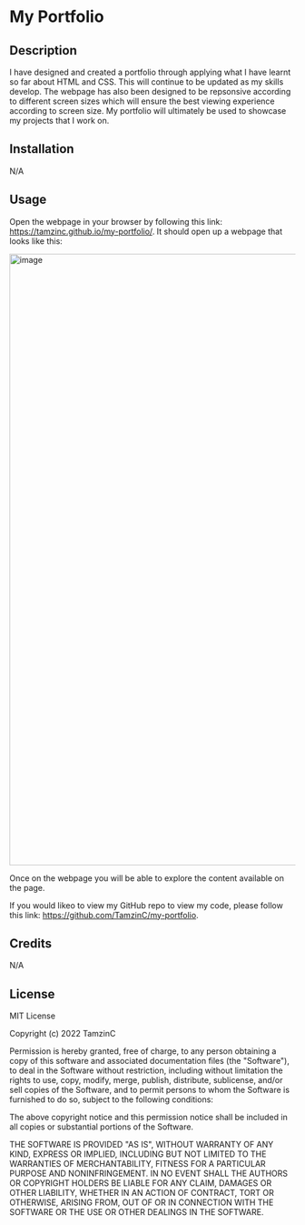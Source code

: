 # My Portfolio


## Description

I have designed and created a portfolio through applying what I have learnt so far about HTML and CSS. This will continue to be updated as my skills develop. The webpage has also been designed to be repsonsive according to different screen sizes which will ensure the best viewing experience according to screen size. My portfolio will ultimately be used to showcase my projects that I work on. 



## Installation

N/A



## Usage

Open the webpage in your browser by following this link: https://tamzinc.github.io/my-portfolio/. It should open up a webpage that looks like this:


<img width="1075" alt="image" src="https://user-images.githubusercontent.com/115940593/199120829-2ad9309c-1212-4366-bb0c-2ed652635add.png">


Once on the webpage you will be able to explore the content available on the page.

If you would likeo to view my GitHub repo to view my code, please follow this link: https://github.com/TamzinC/my-portfolio.

## Credits

N/A



## License

MIT License

Copyright (c) 2022 TamzinC

Permission is hereby granted, free of charge, to any person obtaining a copy
of this software and associated documentation files (the "Software"), to deal
in the Software without restriction, including without limitation the rights
to use, copy, modify, merge, publish, distribute, sublicense, and/or sell
copies of the Software, and to permit persons to whom the Software is
furnished to do so, subject to the following conditions:

The above copyright notice and this permission notice shall be included in all
copies or substantial portions of the Software.

THE SOFTWARE IS PROVIDED "AS IS", WITHOUT WARRANTY OF ANY KIND, EXPRESS OR
IMPLIED, INCLUDING BUT NOT LIMITED TO THE WARRANTIES OF MERCHANTABILITY,
FITNESS FOR A PARTICULAR PURPOSE AND NONINFRINGEMENT. IN NO EVENT SHALL THE
AUTHORS OR COPYRIGHT HOLDERS BE LIABLE FOR ANY CLAIM, DAMAGES OR OTHER
LIABILITY, WHETHER IN AN ACTION OF CONTRACT, TORT OR OTHERWISE, ARISING FROM,
OUT OF OR IN CONNECTION WITH THE SOFTWARE OR THE USE OR OTHER DEALINGS IN THE
SOFTWARE.